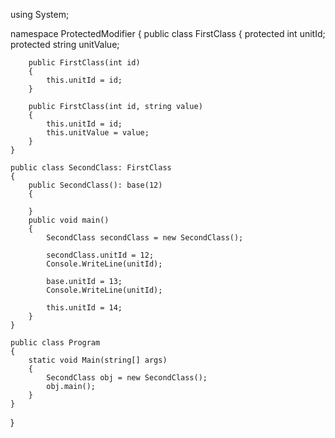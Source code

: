 using System;

namespace ProtectedModifier
{
    public class FirstClass
    {
         protected int unitId;
         protected string unitValue;

        public FirstClass(int id)
        {
            this.unitId = id;
        }

        public FirstClass(int id, string value)
        {
            this.unitId = id;
            this.unitValue = value;
        }
    }

    public class SecondClass: FirstClass
    {
        public SecondClass(): base(12)
        {
                
        }
        public void main()
        {
            SecondClass secondClass = new SecondClass();

            secondClass.unitId = 12;
            Console.WriteLine(unitId);

            base.unitId = 13;
            Console.WriteLine(unitId);

            this.unitId = 14;
        }
    }

    public class Program 
    {
        static void Main(string[] args)
        {
            SecondClass obj = new SecondClass();
            obj.main();
        }
    }
}
